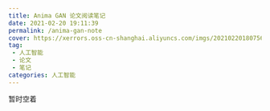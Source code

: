 ```yaml
---
title: Anima GAN 论文阅读笔记
date: 2021-02-20 19:11:39
permalink: /anima-gan-note
cover: https://xerrors.oss-cn-shanghai.aliyuncs.com/imgs/20210220180756.png
tag: 
 - 人工智能
 - 论文
 - 笔记
categories: 人工智能
---
```


暂时空着
